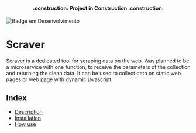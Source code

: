 <h4 align="center"> 
    :construction:  Project in Construction  :construction:
</h4>

![Badge em Desenvolvimento](http://img.shields.io/static/v1?label=STATUS&message=Alpha%20Version&color=GREEN&style=for-the-badge)

# Scraver
Scraver is a dedicated tool for scraping data on the web. Was planned to be a microservice with one function, to receive the parameters of the collection and returning the clean data. It can be used to collect data on static web pages or web page with dynamic javascript.


## Index 

* [Description](#Título-e-Imagem-de-capa)
* [Installation](#Título-e-Imagem-de-capa)
* [How use](#Título-e-Imagem-de-capa)
